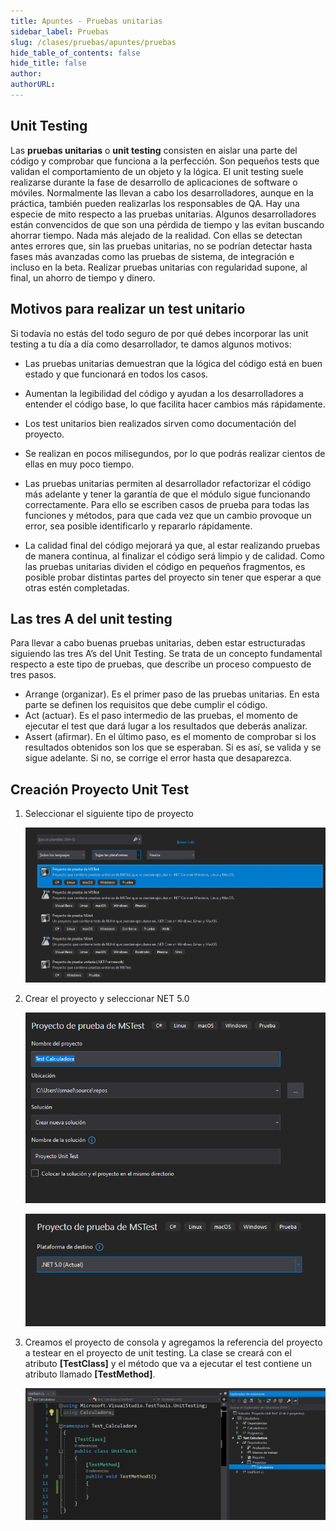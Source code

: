```yaml
---
title: Apuntes - Pruebas unitarias
sidebar_label: Pruebas
slug: /clases/pruebas/apuntes/pruebas
hide_table_of_contents: false
hide_title: false
author: 
authorURL: 
---
```


## Unit Testing
Las **pruebas unitarias** o  **unit testing** consisten en aislar una parte del código y comprobar que funciona a la perfección. Son pequeños tests que validan el comportamiento de un objeto y la lógica.
El unit testing suele realizarse durante la fase de desarrollo de aplicaciones de software o móviles. Normalmente las llevan a cabo los desarrolladores, aunque en la práctica, también pueden realizarlas los responsables de QA.
Hay una especie de mito respecto a las pruebas unitarias. Algunos desarrolladores están convencidos de que son una pérdida de tiempo y las evitan buscando ahorrar tiempo.
Nada más alejado de la realidad.
Con ellas se detectan antes errores que, sin las pruebas unitarias, no se podrían detectar hasta fases más avanzadas como las pruebas de sistema, de integración e incluso en la beta.
Realizar pruebas unitarias con regularidad supone, al final, un ahorro de tiempo y dinero.


## Motivos para realizar un test unitario

Si todavía no estás del todo seguro de por qué debes incorporar las unit testing a tu día a día como desarrollador, te damos algunos motivos:

* Las pruebas unitarias demuestran que la lógica del código está en buen estado y que funcionará en todos los casos.
* Aumentan la legibilidad del código y ayudan a los desarrolladores a entender el código base, lo que facilita hacer cambios más rápidamente.
* Los test unitarios bien realizados sirven como documentación del proyecto.
* Se realizan en pocos milisegundos, por lo que podrás realizar cientos de ellas en muy poco tiempo.
 
* Las pruebas unitarias permiten al desarrollador refactorizar el código más adelante y tener la garantía de que el módulo sigue funcionando correctamente. Para ello se escriben casos de prueba para todas las funciones y métodos, para que cada vez que un cambio provoque un error, sea posible identificarlo y repararlo rápidamente.
* La calidad final del código mejorará ya que, al estar realizando pruebas de manera continua, al finalizar el código será limpio y de calidad.
Como las pruebas unitarias dividen el código en pequeños fragmentos, es posible probar distintas partes del proyecto sin tener que esperar a que otras estén completadas.


## Las tres A del unit testing

Para llevar a cabo buenas pruebas unitarias, deben estar estructuradas siguiendo las tres A’s del Unit Testing. Se trata de un concepto fundamental respecto a este tipo de pruebas, que describe un proceso compuesto de tres pasos.

* Arrange (organizar). Es el primer paso de las pruebas unitarias. En esta parte se definen los requisitos que debe cumplir el código.
* Act (actuar). Es el paso intermedio de las pruebas, el momento de ejecutar el test que dará lugar a los resultados que deberás analizar.
* Assert (afirmar). En el último paso, es el momento de comprobar si los resultados obtenidos son los que se esperaban. Si es así, se valida y se sigue adelante. Si no, se corrige el error hasta que desaparezca.

## Creación Proyecto Unit Test

1. Seleccionar el siguiente tipo de proyecto

    ![Unit Test](/clases/11-testing/apuntes/UnitTest_00.PNG)

2. Crear el proyecto y seleccionar NET 5.0

    ![Unit Test](/clases/11-testing/apuntes/UnitTest_02.PNG)

    ![Unit Test](/clases/11-testing/apuntes/UnitTest_03.PNG)

3. Creamos el proyecto de consola y agregamos la referencia del proyecto a testear en el proyecto de unit testing. La clase se creará con el atributo **[TestClass]** y el método que va a ejecutar el test contiene un atributo llamado **[TestMethod]**. 

    ![Unit Test](/clases/11-testing/apuntes/UnitTest_04.PNG)

